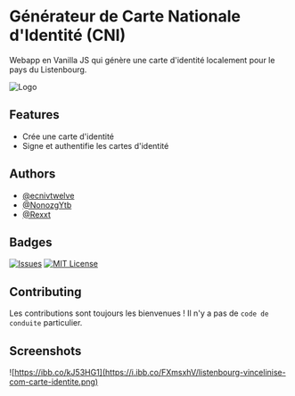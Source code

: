 # Générateur de Carte Nationale d'Identité (CNI)

Webapp en Vanilla JS qui génère une carte d'identité localement pour le pays du Listenbourg.

![Logo](https://i.ibb.co/YZQBDHV/image.png)


## Features

- Crée une carte d'identité
- Signe et authentifie les cartes d'identité


## Authors

- [@ecnivtwelve](https://www.github.com/ecnivtwelve)
- [@NonozgYtb](https://www.github.com/NonozgYtb)
- [@Rexxt](https://www.github.com/Rexxt)


## Badges

[![Issues](https://img.shields.io/github/issues/Listenbourg/GenerateurCNI)](https://img.shields.io/github/issues/Listenbourg/GenerateurCNI)
[![MIT License](https://img.shields.io/badge/License-MIT-green.svg)](https://choosealicense.com/licenses/mit/)


## Contributing

Les contributions sont toujours les bienvenues !
Il n'y a pas de `code de conduite` particulier.


## Screenshots

![https://ibb.co/kJ53HG1](https://i.ibb.co/FXmsxhV/listenbourg-vincelinise-com-carte-identite.png)

